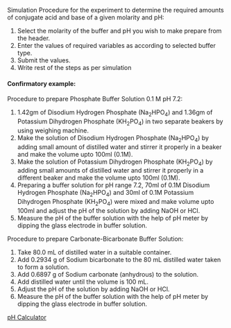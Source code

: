 <p>Simulation Procedure for the experiment to determine the required amounts of conjugate acid and base of a given molarity and pH:</p>
          <ol>
            <li>Select the molarity of the buffer and pH you wish to make prepare from the header.</li>
            <li>Enter the values of required variables as according to selected buffer type.</li>
            <li>Submit the values.</li>
            <li>Write rest of the steps as per simulation</li>
          </ol>

<h4>Confirmatory example:</h4>
<p>Procedure to prepare Phosphate Buffer Solution 0.1 M pH 7.2:</p>
<ol>
  <li>1.42gm of Disodium Hydrogen Phosphate (Na<sub>2</sub>HPO<sub>4</sub>) and 1.36gm of Potassium Dihydrogen Phosphate (KH<sub>2</sub>PO<sub>4</sub>) in two separate beakers by using weighing machine.</li>
  <li>Make the solution of Disodium Hydrogen Phosphate (Na<sub>2</sub>HPO<sub>4</sub>) by adding small amount of distilled water and stirrer it properly in a beaker and make the volume upto 100ml (0.1M).</li>
  <li>Make the solution of Potassium Dihydrogen Phosphate (KH<sub>2</sub>PO<sub>4</sub>) by adding small amounts of distilled water and stirrer it properly in a different beaker and make the volume upto 100ml (0.1M).</li>
  <li>Preparing a buffer solution for pH range 7.2, 70ml of 0.1M Disodium Hydrogen Phosphate (Na<sub>2</sub>HPO<sub>4</sub>) and 30ml of 0.1M Potassium Dihydrogen Phosphate (KH<sub>2</sub>PO<sub>4</sub>) were mixed and make volume upto 100ml and adjust the pH of the solution by adding NaOH or HCl.</li>
  <li>Measure the pH of the buffer solution with the help of pH meter by dipping the glass electrode in buffer solution.</li>
</ol>
 
<p>Procedure to prepare Carbonate-Bicarbonate Buffer Solution:</p>
<ol>
  <li>Take 80.0 mL of distilled water in a suitable container.</li>
  <li>Add 0.2934 g of Sodium bicarbonate to the 80 mL distilled water taken to form a solution.</li>
  <li>Add 0.6897 g of Sodium carbonate (anhydrous) to the solution.</li>
  <li>Add distilled water until the volume is 100 mL.</li>
  <li>Adjust the pH of the solution by adding NaOH or HCl.</li>
  <li>Measure the pH of the buffer solution with the help of pH meter by dipping the glass electrode in buffer solution.</li>
</ol>
<a href="calculator.html" class="btn btn-success" sytle="width:350px;" target="_blank">pH Calculator</a>